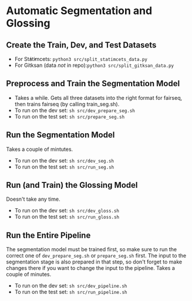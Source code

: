 # Automatic Segmentation and Glossing

## Create the Train, Dev, and Test Datasets
- For St̓át̓imcets: ``python3 src/split_statimcets_data.py``
- For Gitksan (data *not* in repo):``python3 src/split_gitksan_data.py``

## Preprocess and Train the Segmentation Model
- Takes a while. Gets all three datasets into the right format for fairseq, then trains fairseq (by calling train_seg.sh).
- To run on the dev set: ``sh src/dev_prepare_seg.sh``
- To run on the test set: ``sh src/prepare_seg.sh``

## Run the Segmentation Model
Takes a couple of mintutes.
- To run on the dev set: ``sh src/dev_seg.sh``
- To run on the test set: ``sh src/run_seg.sh``

## Run (and Train) the Glossing Model
Doesn't take any time.
- To run on the dev set: ``sh src/dev_gloss.sh``
- To run on the test set: ``sh src/run_gloss.sh``

## Run the Entire Pipeline
The segmentation model must be trained first, so make sure to run the correct one of ``dev_prepare_seg.sh`` or ``prepare_seg.sh`` first.  The input to the segmentation stage is also prepared in that step, so don't forget to make changes there if you want to change the input to the pipeline.
Takes a couple of minutes.
- To run on the dev set: ``sh src/dev_pipeline.sh``
- To run on the test set: ``sh src/run_pipeline.sh``
